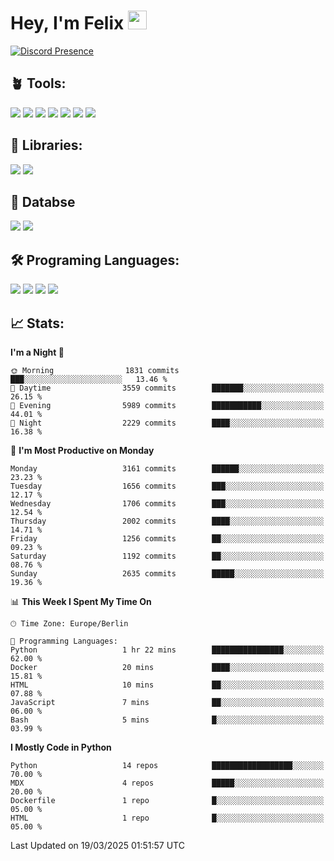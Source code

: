 # Hey, I'm Felix <img src="https://raw.githubusercontent.com/MartinHeinz/MartinHeinz/master/wave.gif" width="30px">

[![Discord Presence](https://lanyard.cnrad.dev/api/1078242409495932969?showDisplayName=true&theme=dark)](https://discord.com/users/1078242409495932969)

## 🪴 Tools:
[![](https://skillicons.dev/icons?i=discord)](https://discord.com/ "Discord")
[![](https://skillicons.dev/icons?i=bots)](https://discord.dev/ "Discord Bots")
[![](https://skillicons.dev/icons?i=pycharm)](https://jetbrains.com/pycharm/ "PyCharm")
[![](https://skillicons.dev/icons?i=webstorm)](https://jetbrains.com/webstorm/ "WebStorm")
[![](https://skillicons.dev/icons?i=vscode)](https://vscode.dev/ "VSC")
[![](https://skillicons.dev/icons?i=git)](https://git-scm.com/ "Git")
[![](https://skillicons.dev/icons?i=github)](https://github.com/ "GitHub")


## 🎉 Libraries:
[![](https://skillicons.dev/icons?i=fastapi)](https://fastapi.tiangolo.com/ "FastAPI")
[![](https://skillicons.dev/icons?i=flask)](https://flask.palletsprojects.com/en/3.0.x/ "Flask")

## 💾 Databse
[![](https://skillicons.dev/icons?i=sqlite)](https://sqlite.org/ "SQLite")
[![](https://skillicons.dev/icons?i=postgresql)](https://postgresql.org/ "PostgreSQL")


## 🛠️ Programing Languages:
[![](https://skillicons.dev/icons?i=py)](https://python.org/ "Python")
[![](https://skillicons.dev/icons?i=html)](https://de.wikipedia.org/wiki/Hypertext_Markup_Language "HTML")
[![](https://skillicons.dev/icons?i=js)](https://de.wikipedia.org/wiki/JavaScript "JavaScript")
[![](https://skillicons.dev/icons?i=css)](https://de.wikipedia.org/wiki/CSS "CSS")

## 📈 Stats:
<!--START_SECTION:waka-->
**I'm a Night 🦉** 

```text
🌞 Morning                1831 commits        ███░░░░░░░░░░░░░░░░░░░░░░   13.46 % 
🌆 Daytime                3559 commits        ███████░░░░░░░░░░░░░░░░░░   26.15 % 
🌃 Evening                5989 commits        ███████████░░░░░░░░░░░░░░   44.01 % 
🌙 Night                  2229 commits        ████░░░░░░░░░░░░░░░░░░░░░   16.38 % 
```
📅 **I'm Most Productive on Monday** 

```text
Monday                   3161 commits        ██████░░░░░░░░░░░░░░░░░░░   23.23 % 
Tuesday                  1656 commits        ███░░░░░░░░░░░░░░░░░░░░░░   12.17 % 
Wednesday                1706 commits        ███░░░░░░░░░░░░░░░░░░░░░░   12.54 % 
Thursday                 2002 commits        ████░░░░░░░░░░░░░░░░░░░░░   14.71 % 
Friday                   1256 commits        ██░░░░░░░░░░░░░░░░░░░░░░░   09.23 % 
Saturday                 1192 commits        ██░░░░░░░░░░░░░░░░░░░░░░░   08.76 % 
Sunday                   2635 commits        █████░░░░░░░░░░░░░░░░░░░░   19.36 % 
```


📊 **This Week I Spent My Time On** 

```text
🕑︎ Time Zone: Europe/Berlin

💬 Programming Languages: 
Python                   1 hr 22 mins        ████████████████░░░░░░░░░   62.00 % 
Docker                   20 mins             ████░░░░░░░░░░░░░░░░░░░░░   15.81 % 
HTML                     10 mins             ██░░░░░░░░░░░░░░░░░░░░░░░   07.88 % 
JavaScript               7 mins              ██░░░░░░░░░░░░░░░░░░░░░░░   06.00 % 
Bash                     5 mins              █░░░░░░░░░░░░░░░░░░░░░░░░   03.99 % 
```

**I Mostly Code in Python** 

```text
Python                   14 repos            ██████████████████░░░░░░░   70.00 % 
MDX                      4 repos             █████░░░░░░░░░░░░░░░░░░░░   20.00 % 
Dockerfile               1 repo              █░░░░░░░░░░░░░░░░░░░░░░░░   05.00 % 
HTML                     1 repo              █░░░░░░░░░░░░░░░░░░░░░░░░   05.00 % 
```




 Last Updated on 19/03/2025 01:51:57 UTC
<!--END_SECTION:waka-->
